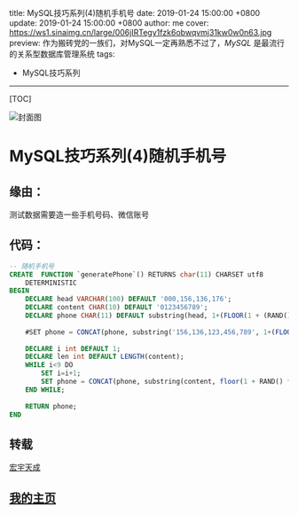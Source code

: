 title: MySQL技巧系列(4)随机手机号
date: 2019-01-24 15:00:00 +0800
update: 2019-01-24 15:00:00 +0800
author: me
cover: https://ws1.sinaimg.cn/large/006jIRTegy1fzk6obwqvmj31kw0w0n63.jpg
preview:  作为搬砖党的一族们，对MySQL一定再熟悉不过了，*MySQL* 是最流行的关系型数据库管理系统
tags:

  -  MySQL技巧系列

---



[TOC]

![封面图](https://ws1.sinaimg.cn/large/006jIRTegy1fzk6obwqvmj31kw0w0n63.jpg)

# MySQL技巧系列(4)随机手机号

## 缘由：

测试数据需要造一些手机号码、微信账号

## 代码：

```sql
-- 随机手机号
CREATE  FUNCTION `generatePhone`() RETURNS char(11) CHARSET utf8
    DETERMINISTIC
BEGIN
    DECLARE head VARCHAR(100) DEFAULT '000,156,136,176';
    DECLARE content CHAR(10) DEFAULT '0123456789';
    DECLARE phone CHAR(11) DEFAULT substring(head, 1+(FLOOR(1 + (RAND() * 3))*4), 3);
    
    #SET phone = CONCAT(phone, substring('156,136,123,456,789', 1+(FLOOR(1 + (RAND() * 4))*4), 3));
    
    DECLARE i int DEFAULT 1;
    DECLARE len int DEFAULT LENGTH(content);
    WHILE i<9 DO
        SET i=i+1;
        SET phone = CONCAT(phone, substring(content, floor(1 + RAND() * len), 1));
    END WHILE;
    
    RETURN phone;
END
```

## 转载

[宏宇天成](https://yq.aliyun.com/articles/632586)

## [我的主页](https://suveng.github.io/blog/)

















